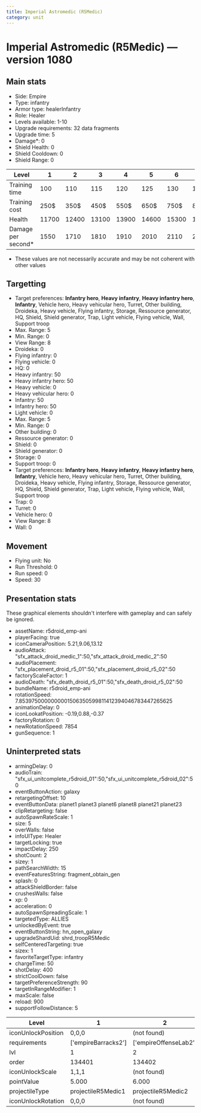 ```yaml
---
title: Imperial Astromedic (R5Medic)
category: unit
---
```


# Imperial Astromedic (R5Medic) — version 1080

## Main stats

  * Side: Empire
  * Type: infantry
  * Armor type: healerInfantry
  * Role: Healer
  * Levels available: 1-10
  * Upgrade requirements: 32 data fragments
  * Upgrade time: 5
  * Damage*: 0
  * Shield Health: 0
  * Shield Cooldown: 0
  * Shield Range: 0

|Level             |1    |2    |3    |4    |5    |6    |7    |8    |9    |10   |
|------------------|-----|-----|-----|-----|-----|-----|-----|-----|-----|-----|
|Training time     |100  |110  |115  |120  |125  |130  |135  |140  |145  |150  |
|Training cost     |250$ |350$ |450$ |550$ |650$ |750$ |850$ |1000$|1050$|1150$|
|Health            |11700|12400|13100|13900|14600|15300|16000|16800|18100|19500|
|Damage per second*|1550 |1710 |1810 |1910 |2010 |2110 |2210 |2310 |2490 |2690 |

* These values are not necessarily accurate and may be not coherent with other values

## Targetting

  * Target preferences: **Infantry hero**, **Heavy infantry**, **Heavy infantry hero**, **Infantry**, Vehicle hero, Heavy vehicular hero, Turret, Other building, Droideka, Heavy vehicle, Flying infantry, Storage, Ressource generator, HQ, Shield, Shield generator, Trap, Light vehicle, Flying vehicle, Wall, Support troop
  * Max. Range: 5
  * Min. Range: 0
  * View Range: 8
  * Droideka: 0
  * Flying infantry: 0
  * Flying vehicle: 0
  * HQ: 0
  * Heavy infantry: 50
  * Heavy infantry hero: 50
  * Heavy vehicle: 0
  * Heavy vehicular hero: 0
  * Infantry: 50
  * Infantry hero: 50
  * Light vehicle: 0
  * Max. Range: 5
  * Min. Range: 0
  * Other building: 0
  * Ressource generator: 0
  * Shield: 0
  * Shield generator: 0
  * Storage: 0
  * Support troop: 0
  * Target preferences: **Infantry hero**, **Heavy infantry**, **Heavy infantry hero**, **Infantry**, Vehicle hero, Heavy vehicular hero, Turret, Other building, Droideka, Heavy vehicle, Flying infantry, Storage, Ressource generator, HQ, Shield, Shield generator, Trap, Light vehicle, Flying vehicle, Wall, Support troop
  * Trap: 0
  * Turret: 0
  * Vehicle hero: 0
  * View Range: 8
  * Wall: 0

## Movement

  * Flying unit: No
  * Run Threshold: 0
  * Run speed: 0
  * Speed: 30

## Presentation stats

These graphical elements shouldn't interfere with gameplay and can safely be ignored.

  * assetName: r5droid_emp-ani
  * playerFacing: true
  * iconCameraPosition: 5.21,9.06,13.12
  * audioAttack: "sfx_attack_droid_medic_1":50,"sfx_attack_droid_medic_2":50
  * audioPlacement: "sfx_placement_droid_r5_01":50,"sfx_placement_droid_r5_02":50
  * factoryScaleFactor: 1
  * audioDeath: "sfx_death_droid_r5_01":50,"sfx_death_droid_r5_02":50
  * bundleName: r5droid_emp-ani
  * rotationSpeed: 7.8539750000000001506350599811412394046783447265625
  * animationDelay: 0
  * iconLookatPosition: -0.19,0.88,-0.37
  * factoryRotation: 0
  * newRotationSpeed: 7854
  * gunSequence: 1

## Uninterpreted stats

  * armingDelay: 0
  * audioTrain: "sfx_ui_unitcomplete_r5droid_01":50,"sfx_ui_unitcomplete_r5droid_02":50
  * eventButtonAction: galaxy
  * retargetingOffset: 10
  * eventButtonData: planet1 planet3 planet6 planet8 planet21 planet23
  * clipRetargeting: false
  * autoSpawnRateScale: 1
  * size: 5
  * overWalls: false
  * infoUIType: Healer
  * targetLocking: true
  * impactDelay: 250
  * shotCount: 2
  * sizey: 1
  * pathSearchWidth: 15
  * eventFeaturesString: fragment_obtain_gen
  * splash: 0
  * attackShieldBorder: false
  * crushesWalls: false
  * xp: 0
  * acceleration: 0
  * autoSpawnSpreadingScale: 1
  * targetedType: ALLIES
  * unlockedByEvent: true
  * eventButtonString: hn_open_galaxy
  * upgradeShardUid: shrd_troopR5Medic
  * selfCenteredTargeting: true
  * sizex: 1
  * favoriteTargetType: infantry
  * chargeTime: 50
  * shotDelay: 400
  * strictCoolDown: false
  * targetPreferenceStrength: 90
  * targetInRangeModifier: 1
  * maxScale: false
  * reload: 900
  * supportFollowDistance: 5

|Level             |1                  |2                    |3                    |4                    |5                    |6                    |7                    |8                    |9                    |10                    |
|------------------|-------------------|---------------------|---------------------|---------------------|---------------------|---------------------|---------------------|---------------------|---------------------|----------------------|
|iconUnlockPosition|0,0,0              |(not found)          |(not found)          |(not found)          |(not found)          |(not found)          |(not found)          |(not found)          |(not found)          |(not found)           |
|requirements      |['empireBarracks2']|['empireOffenseLab2']|['empireOffenseLab3']|['empireOffenseLab4']|['empireOffenseLab5']|['empireOffenseLab6']|['empireOffenseLab7']|['empireOffenseLab8']|['empireOffenseLab9']|['empireOffenseLab10']|
|lvl               |1                  |2                    |3                    |4                    |5                    |6                    |7                    |8                    |9                    |10                    |
|order             |134401             |134402               |134403               |134404               |134405               |134406               |134407               |134408               |134409               |134410                |
|iconUnlockScale   |1,1,1              |(not found)          |(not found)          |(not found)          |(not found)          |(not found)          |(not found)          |(not found)          |(not found)          |(not found)           |
|pointValue        |5.000              |6.000                |7.000                |8.000                |9.000                |10.000               |11.000               |12.000               |13.000               |15.000                |
|projectileType    |projectileR5Medic1 |projectileR5Medic2   |projectileR5Medic3   |projectileR5Medic4   |projectileR5Medic5   |projectileR5Medic6   |projectileR5Medic7   |projectileR5Medic8   |projectileR5Medic9   |projectileR5Medic10   |
|iconUnlockRotation|0,0,0              |(not found)          |(not found)          |(not found)          |(not found)          |(not found)          |(not found)          |(not found)          |(not found)          |(not found)           |


